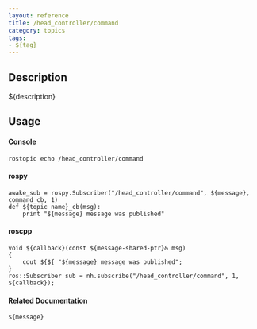 ```yaml
---
layout: reference
title: /head_controller/command
category: topics
tags: 
- ${tag}
---
```


## Description
${description}

## Usage
#### Console
```
rostopic echo /head_controller/command
```

#### rospy
```
awake_sub = rospy.Subscriber("/head_controller/command", ${message}, command_cb, 1)
def ${topic name}_cb(msg):
    print "${message} message was published"
```

#### roscpp
```
void ${callback}(const ${message-shared-ptr}& msg)
{
    cout ${${ "${message} message was published";
}
ros::Subscriber sub = nh.subscribe("/head_controller/command", 1, ${callback});
```

#### Related Documentation
``${message}``  